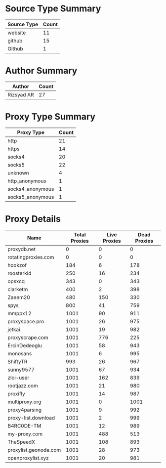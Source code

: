 # Source Type Summary

| Source Type | Count |
|-------------|-------|
| website | 11 |
| github | 15 |
| Github | 1 |


# Author Summary

| Author | Count |
|--------|-------|
| Rizsyad AR | 27 |


# Proxy Type Summary

| Proxy Type | Count |
|------------|-------|
| http | 21 |
| https | 14 |
| socks4 | 20 |
| socks5 | 22 |
| unknown | 4 |
| http_anonymous | 1 |
| socks4_anonymous | 1 |
| socks5_anonymous | 1 |


# Proxy Details

| Name | Total Proxies | Live Proxies | Dead Proxies |
|------|---------------|--------------|---------------|
| proxydb.net | 0 | 0 | 0 |
| rotatingproxies.com | 0 | 0 | 0 |
| hookzof | 184 | 6 | 178 |
| roosterkid | 250 | 16 | 234 |
| opsxcq | 343 | 0 | 343 |
| clarketm | 400 | 2 | 398 |
| Zaeem20 | 480 | 150 | 330 |
| spys | 800 | 41 | 759 |
| mmppx12 | 1001 | 90 | 911 |
| proxyspace.pro | 1001 | 26 | 975 |
| jetkai | 1001 | 19 | 982 |
| proxyscrape.com | 1001 | 776 | 225 |
| ErcinDedeoglu | 1001 | 58 | 943 |
| monosans | 1001 | 6 | 995 |
| ShiftyTR | 993 | 26 | 967 |
| sunny9577 | 1001 | 67 | 934 |
| zloi-user | 1001 | 162 | 839 |
| rootjazz.com | 1001 | 21 | 980 |
| proxifly | 1001 | 14 | 987 |
| multiproxy.org | 1001 | 0 | 1001 |
| proxy4parsing | 1001 | 9 | 992 |
| proxy-list.download | 1001 | 2 | 999 |
| B4RC0DE-TM | 1001 | 12 | 989 |
| my-proxy.com | 1001 | 488 | 513 |
| TheSpeedX | 1001 | 108 | 893 |
| proxylist.geonode.com | 1001 | 28 | 973 |
| openproxylist.xyz | 1001 | 20 | 981 |
